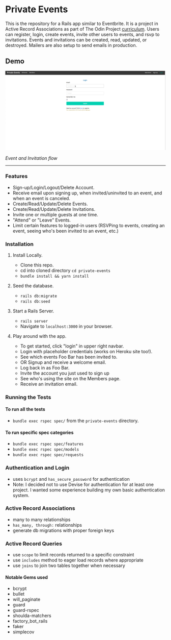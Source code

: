 # Private Events 

This is the repository for a Rails app similar to Eventbrite. It is a project in Active Record Associations as part of The Odin Project [curriculum](https://www.theodinproject.com/paths/full-stack-ruby-on-rails/courses/ruby-on-rails/lessons/associations). Users can register, login, create events, invite other users to events, and rsvp to invitations. Events and invitations can be created, read, updated, or destroyed. Mailers are also setup to send emails in production.


## Demo

![event and creation and invitation flow](demo/privateevents.gif)


*Event and Invitation flow*

***

### Features

  - Sign-up/Login/Logout/Delete Account.
  - Receive email upon signing up, when invited/uninvited to an event, and when an event is canceled.
  - Create/Read/Update/Delete Events.
  - Create/Read/Update/Delete Invitations.
  - Invite one or multiple guests at one time.
  - "Attend" or "Leave" Events.
  - Limit certain features to logged-in users (RSVPing to events, creating an event, seeing who's been invited to an event, etc.)

### Installation

1. Install Locally.
    - Clone this repo.
    - cd into cloned directory `cd private-events`
    - `bundle install && yarn install`

2. Seed the database.
    - `rails db:migrate`
    - `rails db:seed`

3. Start a Rails Server.
    - `rails server`
    - Navigate to `localhost:3000` in your browser.
    
4. Play around with the app.
    - To get started, click "login" in upper right navbar.
    - Login with placeholder credentials (works on Heroku site too!).
    - See which events Foo Bar has been invited to.
    - OR Signup and receive a welcome email.
    - Log back in as Foo Bar.
    - Invite the account you just used to sign up
    - See who's using the site on the Members page.
    - Receive an invitation email.


### Running the Tests

#### To run all the tests

- `bundle exec rspec spec/` from the `private-events` directory.

#### To run specific spec categories

- `bundle exec rspec spec/features`
- `bundle exec rspec spec/models`
- `bundle exec rspec spec/requests`

### Authentication and Login

- uses `bcrypt` and `has_secure_password` for authentication
- Note: I decided not to use Devise for authentication for at least one project. I wanted some experience building my own basic authentication system.

### Active Record Associations

- many to many relationships
- `has_many, through:` relationships
- generate db migrations with proper foreign keys

### Active Record Queries

- use `scope` to limit records returned to a specific constraint
- use `includes` method to eager load records where appropriate
- use `joins` to join two tables together when necessary


#### Notable Gems used

- bcrypt
- bullet
- will_paginate
- guard
- guard-rspec
- shoulda-matchers
- factory_bot_rails
- faker
- simplecov
